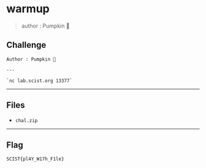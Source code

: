 # warmup
> author : Pumpkin 🎃

## Challenge
```
Author : Pumpkin 🎃

---

`nc lab.scist.org 13377`
```

---
## Files
- `chal.zip`

---
## Flag
```
SCIST{pl4Y_W17h_F1le}
```